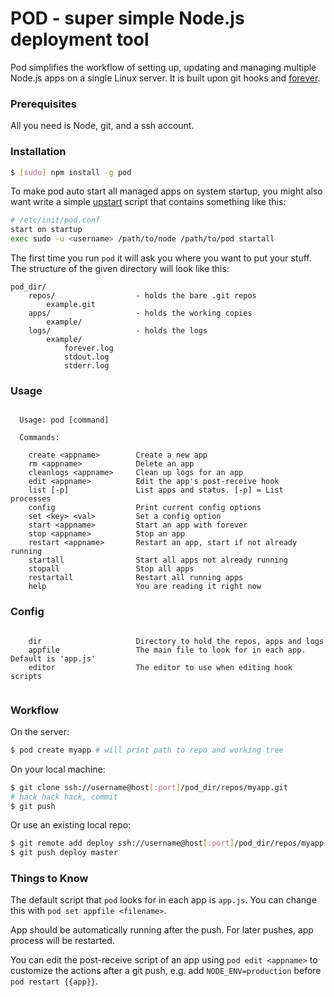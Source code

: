 # POD - super simple Node.js deployment tool

Pod simplifies the workflow of setting up, updating and managing multiple Node.js apps on a single Linux server. It is built upon git hooks and [forever](https://github.com/nodejitsu/forever).

### Prerequisites

All you need is Node, git, and a ssh account.

### Installation

``` bash
$ [sudo] npm install -g pod
```

To make pod auto start all managed apps on system startup, you might also want write a simple [upstart](http://upstart.ubuntu.com) script that contains something like this:

``` bash
# /etc/init/pod.conf
start on startup
exec sudo -u <username> /path/to/node /path/to/pod startall
```

The first time you run `pod` it will ask you where you want to put your stuff. The structure of the given directory will look like this:

```
pod_dir/
    repos/                  - holds the bare .git repos
        example.git
    apps/                   - holds the working copies
        example/
    logs/                   - holds the logs
        example/
            forever.log
            stdout.log
            stderr.log
```

### Usage

```

  Usage: pod [command]

  Commands:

    create <appname>        Create a new app
    rm <appname>            Delete an app
    cleanlogs <appname>     Clean up logs for an app
    edit <appname>          Edit the app's post-receive hook
    list [-p]               List apps and status. [-p] = List processes
    config                  Print current config options
    set <key> <val>         Set a config option
    start <appname>         Start an app with forever
    stop <appname>          Stop an app
    restart <appname>       Restart an app, start if not already running
    startall                Start all apps not already running
    stopall                 Stop all apps
    restartall              Restart all running apps
    help                    You are reading it right now

```

### Config

```

    dir                     Directory to hold the repos, apps and logs
    appfile                 The main file to look for in each app. Default is 'app.js'
    editor                  The editor to use when editing hook scripts
    
```

### Workflow

On the server:

``` bash
$ pod create myapp # will print path to repo and working tree
```

On your local machine:

``` bash
$ git clone ssh://username@host[:port]/pod_dir/repos/myapp.git
# hack hack hack, commit
$ git push
```

Or use an existing local repo:

``` bash
$ git remote add deploy ssh://username@host[:port]/pod_dir/repos/myapp.git
$ git push deploy master
```

### Things to Know

The default script that `pod` looks for in each app is `app.js`. You can change this with `pod set appfile <filename>`.  

App should be automatically running after the push. For later pushes, app process will be restarted.  

You can edit the post-receive script of an app using `pod edit <appname>` to customize the actions after a git push, e.g. add `NODE_ENV=production` before `pod restart {{app}}`.